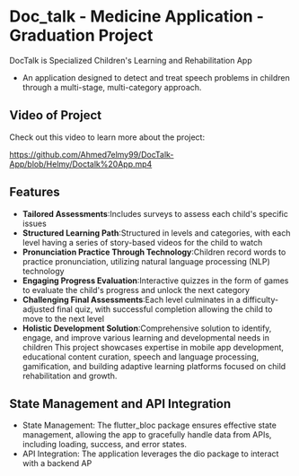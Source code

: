 # Doc_talk - Medicine Application - Graduation Project

DocTalk is Specialized Children's Learning and Rehabilitation App
 - An application designed to detect and treat speech problems in children through a multi-stage, multi-category approach.
## Video of Project

Check out this video to learn more about the project:

https://github.com/Ahmed7elmy99/DocTalk-App/blob/Helmy/Doctalk%20App.mp4
## Features
- **Tailored Assessments**:Includes surveys to assess each child's specific issues
- **Structured Learning Path**:Structured in levels and categories, with each level having a series of story-based videos for the child to watch
- **Pronunciation Practice Through Technology**:Children record words to practice pronunciation, utilizing natural language processing (NLP) technology
- **Engaging Progress Evaluation**:Interactive quizzes in the form of games to evaluate the child's progress and unlock the next category
- **Challenging Final Assessments**:Each level culminates in a difficulty-adjusted final quiz, with successful completion allowing the child to move to
the next level
- **Holistic Development Solution**:Comprehensive solution to identify, engage, and improve various learning and developmental needs in children
This project showcases expertise in mobile app development, educational content curation, speech and language
processing, gamification, and building adaptive learning platforms focused on child rehabilitation and growth.

## State Management and API Integration
* State Management: The flutter_bloc package ensures effective state management, allowing the app to gracefully handle data from APIs, including loading, success, and error states.
* API Integration: The application leverages the dio package to interact with a backend AP
